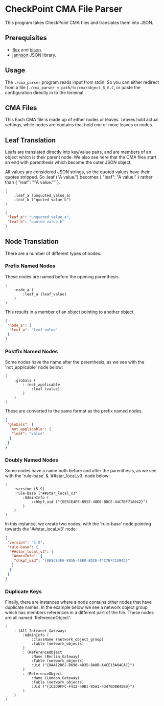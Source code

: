 # CheckPoint CMA File Parser

This program takes CheckPoint CMA files and translates them into JSON. 

## Prerequisites

* [flex]() and [bison]().
* [jannson]() JSON library.

## Usage

The `./cma_parser` program reads input from stdin. So you can either redirect from a file (`./cma_parser < path/to/cma/object_5_0.C`, or paste the configuration directly in to the terminal.

## CMA Files

This Each CMA file is made up of either nodes or leaves. Leaves hold actual settings, while nodes are contains that hold one or more leaves or nodes.

## Leaf Translation

Leafs are translated directly into key/value pairs, and are members of an object which is their parent node. We also see here that the CMA files start an end with
parenthesis which become the outer JSON object.

All values are considered JSON strings, so the quoted values have their quotes stripped. So :leaf ("A value.") becomes { "leaf": "A value." } rather than { "leaf": "\"A value.\"" }.
```
(
	:leaf_a (unquoted_value_a)
	:leaf_b ("quoted value b")
)
```

```json
{
 "leaf_a": "unquoted_value_a",
 "leaf_b": "quoted value b"
}
```

## Node Translation

There are a number of different types of nodes.

### Prefix Named Nodes

These nodes are named before the opening parenthesis.

```
(
    :node_a (
        :leaf_a (leaf_value)
    )
)
```

This results in a member of an object pointing to another object.

```json
{
 "node_a": {
  "leaf_a": "leaf_value"
 }
}
```

### Postfix Named Nodes

Some nodes have the name after the parenthesis, as we see with the 'not_applicable' node below:

```
(
	:globals (
		: (not_applicable
			:leaf (value)
		)
	)
)
```

These are converted to the same format as the prefix named nodes.

```json
{
 "globals": {
  "not_applicable": {
   "leaf": "value"
  }
 }
}
```

### Doubly Named Nodes

Some nodes have a name both before and after the parenthesis, as we see with the 'rule-base' & '##star_local_v3' node below:
```
(
	:version (5.9)
	:rule-base ("##star_local_v3"
		:AdminInfo (
			:chkpf_uid ("{0E5CE4FE-895E-48E0-BDCE-44C7BF71A042}")
		)
	)
)
```

In this instance, we create two nodes, with the 'rule-base' node pointing towards the '##star_local_v3' node:

```json
{
 "version": "5.9",
 "rule-base": {
  "##star_local_v3": {
   "AdminInfo": {
    "chkpf_uid": "{0E5CE4FE-895E-48E0-BDCE-44C7BF71A042}"
   }
  }
 }
}
```

### Duplicate Keys

Finally, there are instances where a node contains other nodes that have duplicate names. In the example below we see
a network object group which has members references in a different part of the file. These nodes are all named 'ReferenceObject'.

```
(
    : (All_Intranet_Gateways
        :AdminInfo (
            :ClassName (network_object_group)
            :table (network_objects)
        )
        : (ReferenceObject
            :Name (Berlin_Gateway)
            :Table (network_objects)
            :Uid ("{8AA12D62-B698-4B3B-8A0B-A4CE13A64CAC}")
        )
        : (ReferenceObject
            :Name (London_Gateway)
            :Table (network_objects)
            :Uid ("{1C2D9FFC-F412-49B3-85A1-43470D8B4580}")
        )                                                                                                                                                                                                                                
    )
) 
```

```json
```



